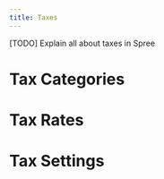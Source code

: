 ```yaml
---
title: Taxes
---
```


[TODO] Explain all about taxes in Spree

# Tax Categories

# Tax Rates

# Tax Settings
